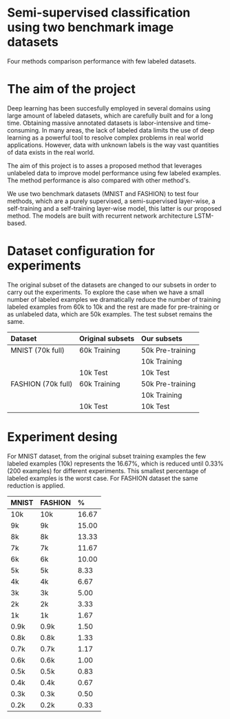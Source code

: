 # Semi-supervised classification using two benchmark image datasets
Four methods comparison performance with few labeled datasets.

# The aim of the project

Deep learning has been succesfully employed in several domains using large amount of labeled datasets, which are carefully built and for a long time. Obtaining massive annotated datasets is labor-intensive and time-consuming. In many areas, the lack of labeled data limits the use of deep learning as a powerful tool to resolve complex problems in real world applications. However, data with unknown labels is the way vast quantities of data exists in the real world.

The aim of this project is to asses a proposed method that leverages unlabeled data to improve model performance using few labeled examples. The method performance is also compared with other method's.

We use two benchmark datasets (MNIST and FASHION) to test four methods, which are a purely supervised, a semi-supervised layer-wise, a self-training and a self-training layer-wise model, this latter is our proposed method. The models are built with recurrent network architecture LSTM-based.

# Dataset configuration for experiments
The original subset of the datasets are changed to our subsets in order to carry out the experiments. To explore the case when we have a small number of labeled examples we dramatically reduce the number of training labeled examples from 60k to 10k and the rest are made for pre-training or as unlabeled data, which are 50k examples. The test subset remains the same.


| Dataset                          | Original subsets | Our subsets          |
| :------------------------------- | :--------------- | :------------------- |
| MNIST  (70k full)                | 60k Training     | 50k Pre-training     |
|                                  |                  | 10k Training         |
|                                  | 10k Test         | 10k Test             |
| FASHION  (70k full)              | 60k Training     | 50k Pre-training     |
|                                  |                  | 10k Training         |
|                                  | 10k Test         | 10k Test             |


# Experiment desing
 
For MNIST dataset, from the original subset training examples the few labeled examples (10k) represents the 16.67%, which is reduced until 0.33% (200 examples) for different experiments. This smallest percentage of labeled examples is the worst case. For FASHION dataset the same reduction is applied.

| MNIST | FASHION | %      |
| :---- | :------ | :----- |
| 10k   | 10k     | 16\.67 |
| 9k    | 9k      | 15\.00 |
| 8k    | 8k      | 13\.33 |
| 7k    | 7k      | 11\.67 |
| 6k    | 6k      | 10\.00 |
| 5k    | 5k      | 8\.33  |
| 4k    | 4k      | 6\.67  |
| 3k    | 3k      | 5\.00  |
| 2k    | 2k      | 3\.33  |
| 1k    | 1k      | 1\.67  |
| 0\.9k | 0\.9k   | 1\.50  |
| 0\.8k | 0\.8k   | 1\.33  |
| 0\.7k | 0\.7k   | 1\.17  |
| 0\.6k | 0\.6k   | 1\.00  |
| 0\.5k | 0\.5k   | 0\.83  |
| 0\.4k | 0\.4k   | 0\.67  |
| 0\.3k | 0\.3k   | 0\.50  |
| 0\.2k | 0\.2k   | 0\.33  |
